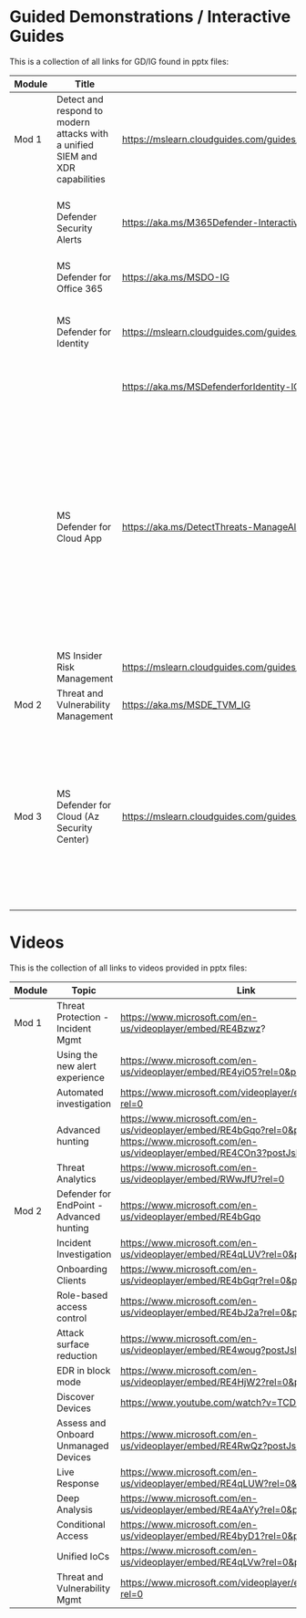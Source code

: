 
# Guided Demonstrations / Interactive Guides

This is a collection of all links for GD/IG found in pptx files:

| Module | Title | Link | Notes |
| --- | --- | --- | --- |
| Mod 1 | Detect and respond to modern attacks with a unified SIEM and XDR capabilities | <https://mslearn.cloudguides.com/guides/Investigate%20security%20incidents%20in%20a%20hybrid%20environment%20with%20Azure%20Sentinel> | MS Sentinel Overview |
| | MS Defender Security Alerts | https://aka.ms/M365Defender-InteractiveGuide | Good overview of Alerts, Incidents and Investigations (Remediation) |
| | MS Defender for Office 365 | https://aka.ms/MSDO-IG	| |
| | MS Defender for Identity | https://mslearn.cloudguides.com/guides/Investigate%20and%20respond%20to%20attacks%20with%20Microsoft%20Defender%20for%20Identity | Super Guide !!! It shows how to perform an attack with tools. |
| | | https://aka.ms/MSDefenderforIdentity-IG | How to find attacks in Alerts |
| | MS Defender for Cloud App | https://aka.ms/DetectThreats-ManageAlerts-MCAS_InteractiveGuide | It's one of four guides in a series. At the beginning choose other guides: Identify suspicious activities, Discover and manage cloud app usage, Protect and control information, Automate Alerts Management with Power Apps
| | MS Insider Risk Management | https://mslearn.cloudguides.com/guides/Minimize%20internal%20risks%20with%20insider%20risk%20management%20in%20Microsoft%20365	|
| Mod 2 | Threat and Vulnerability Management | https://aka.ms/MSDE_TVM_IG | |	
| Mod 3	| MS Defender for Cloud (Az Security Center) | https://mslearn.cloudguides.com/guides/Protect%20your%20hybrid%20cloud%20with%20Azure%20Security%20Center | Three different guides: Manage your cloud security posture, Prevent, detect and respond quickly to modern threats, Unify DevOps security management |

# Videos

This is the collection of all links to videos provided in pptx files:

| Module | Topic | Link |
| --- | --- | --- |
| Mod 1 | Threat Protection - Incident Mgmt | https://www.microsoft.com/en-us/videoplayer/embed/RE4Bzwz? |
| | Using the new alert experience | https://www.microsoft.com/en-us/videoplayer/embed/RE4yiO5?rel=0&postJsllMsg=true |
| | Automated investigation | https://www.microsoft.com/videoplayer/embed/RE4bOeh?rel=0 |
| | Advanced hunting | https://www.microsoft.com/en-us/videoplayer/embed/RE4bGqo?rel=0&postJsllMsg=true; https://www.microsoft.com/en-us/videoplayer/embed/RE4COn3?postJsllMsg=true |
| | Threat Analytics | https://www.microsoft.com/en-us/videoplayer/embed/RWwJfU?rel=0 | 
| Mod 2 | Defender for EndPoint - Advanced hunting | https://www.microsoft.com/en-us/videoplayer/embed/RE4bGqo |
| | Incident Investigation | https://www.microsoft.com/en-us/videoplayer/embed/RE4qLUV?rel=0&postJsllMsg=true |
| | Onboarding Clients | https://www.microsoft.com/en-us/videoplayer/embed/RE4bGqr?rel=0&postJsllMsg=true |
| | Role-based access control | https://www.microsoft.com/en-us/videoplayer/embed/RE4bJ2a?rel=0&postJsllMsg=true |
| | Attack surface reduction | https://www.microsoft.com/en-us/videoplayer/embed/RE4woug?postJsllMsg=true |
| | EDR in block mode | https://www.microsoft.com/en-us/videoplayer/embed/RE4HjW2?rel=0&postJsllMsg=true |
| | Discover Devices | https://www.youtube.com/watch?v=TCDxICrZQa8
| | Assess and Onboard Unmanaged Devices | https://www.microsoft.com/en-us/videoplayer/embed/RE4RwQz?postJsllMsg=true |
| | Live Response | https://www.microsoft.com/en-us/videoplayer/embed/RE4qLUW?rel=0&postJsllMsg=true |
| | Deep Analysis | https://www.microsoft.com/en-us/videoplayer/embed/RE4aAYy?rel=0&postJsllMsg=true | 
| | Conditional Access | https://www.microsoft.com/en-us/videoplayer/embed/RE4byD1?rel=0&postJsllMsg=true
| | Unified IoCs | https://www.microsoft.com/en-us/videoplayer/embed/RE4qLVw?rel=0&postJsllMsg=true |
| | Threat and Vulnerability Mgmt | https://www.microsoft.com/videoplayer/embed/RE4qLVs?rel=0 |
